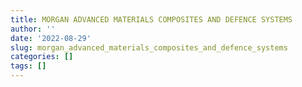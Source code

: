 ```yaml
---
title: MORGAN ADVANCED MATERIALS COMPOSITES AND DEFENCE SYSTEMS
author: ''
date: '2022-08-29'
slug: morgan_advanced_materials_composites_and_defence_systems
categories: []
tags: []
---
```

